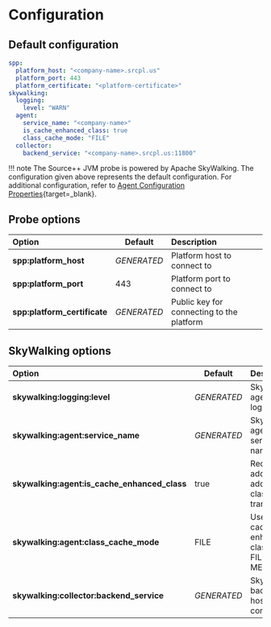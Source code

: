 # Configuration

## Default configuration

```yaml
spp:
  platform_host: "<company-name>.srcpl.us"
  platform_port: 443
  platform_certificate: "<platform-certificate>"
skywalking:
  logging:
    level: "WARN"
  agent:
    service_name: "<company-name>"
    is_cache_enhanced_class: true
    class_cache_mode: "FILE"
  collector:
    backend_service: "<company-name>.srcpl.us:11800"
```

!!! note
    The Source++ JVM probe is powered by Apache SkyWalking. The configuration given above represents the default
    configuration. For additional configuration, refer to [Agent Configuration Properties](https://skywalking.apache.org/docs/main/v8.6.0/en/setup/service-agent/java-agent/readme/#table-of-agent-configuration-properties){target=_blank}.

## Probe options

| Option                                 | Default              | Description                                                                        |
| :------------------------------------- | -------------------- | :--------------------------------------------------------------------------------- |
| **spp:platform_host**                  | *GENERATED*          | Platform host to connect to                                                        |
| **spp:platform_port**                  | 443                  | Platform port to connect to                                                        |
| **spp:platform_certificate**           | *GENERATED*          | Public key for connecting to the platform                                          |

## SkyWalking options

| Option                                           | Default              | Description                                                                        |
| :----------------------------------------------- | -------------------- | :--------------------------------------------------------------------------------- |
| **skywalking:logging:level**                     | *GENERATED*          | SkyWalking agent logging level                                                     |
| **skywalking:agent:service_name**                | *GENERATED*          | SkyWalking agent service name                                                      |
| **skywalking:agent:is_cache_enhanced_class**     | true                 | Required to add additional class transformers                                      |
| **skywalking:agent:class_cache_mode**            | FILE                 | Used to cache enhanced classes to FILE or MEMORY                                   |
| **skywalking:collector:backend_service**         | *GENERATED*          | SkyWalking backend host to connect to                                              |
